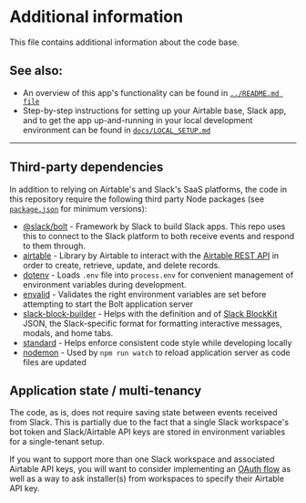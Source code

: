 # Additional information

This file contains additional information about the code base. 

## See also:
- An overview of this app's functionality can be found in [`../README.md file`](../README.md)
- Step-by-step instructions for setting up your Airtable base, Slack app, and to get the app up-and-running in your local development environment can be found in [`docs/LOCAL_SETUP.md`](docs/LOCAL_SETUP.md)

---

## Third-party dependencies
In addition to relying on Airtable's and Slack's SaaS platforms, the code in this repository require the following third party Node packages (see [`package.json`](../package.json) for minimum versions):
- [@slack/bolt](https://www.npmjs.com/package/@slack/bolt) - Framework by Slack to build Slack apps. This repo uses this to connect to the Slack platform to both receive events and respond to them through.
- [airtable](https://www.npmjs.com/package/airtable) - Library by Airtable to interact with the [Airtable REST API](https://support.airtable.com/hc/en-us/articles/203313985-Public-REST-API) in order to create, retrieve, update, and delete records.
- [dotenv](https://www.npmjs.com/package/dotenv) - Loads `.env` file into `process.env` for convenient management of environment variables during development.
- [envalid](https://www.npmjs.com/package/envalid) - Validates the right environment variables are set before attempting to start the Bolt application server
- [slack-block-builder](https://www.npmjs.com/package/slack-block-builder) - Helps with the definition and of [Slack BlockKit](https://api.slack.com/block-kit) JSON, the Slack-specific format for formatting interactive messages, modals, and home tabs.
- [standard](https://www.npmjs.com/package/standard) - Helps enforce consistent code style while developing locally
- [nodemon](https://www.npmjs.com/package/nodemon) - Used by `npm run watch` to reload application server as code files are updated

## Application state / multi-tenancy  
The code, as is, does not require saving state between events received from Slack. This is partially due to the fact that a single Slack workspace's bot token and Slack/Airtable API keys are stored in environment variables for a single-tenant setup.

If you want to support more than one Slack workspace and associated Airtable API keys, you will want to consider implementing an [OAuth flow](https://slack.dev/bolt-js/concepts#authenticating-oauth) as well as a way to ask installer(s) from workspaces to specify their Airtable API key.